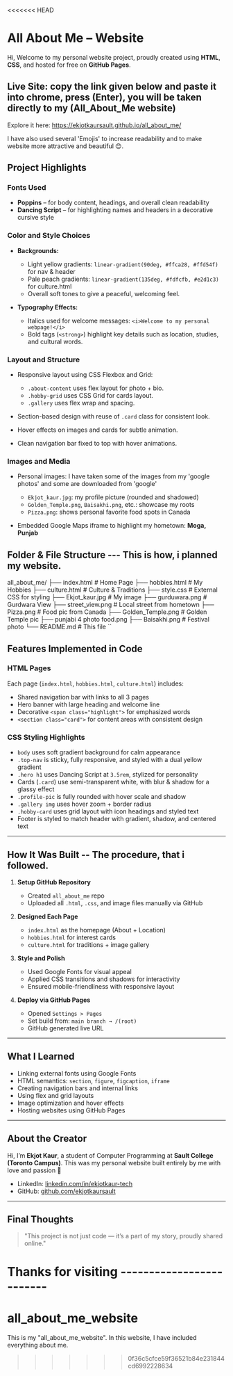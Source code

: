 <<<<<<< HEAD
#  All About Me – Website

Hi, Welcome to my personal website project, proudly created using **HTML**, **CSS**, and hosted for free on **GitHub Pages**.


##  Live Site: copy the link given below and paste it into chrome, press (Enter), you will be taken directly to my (All_About_Me website)

Explore it here: https://ekjotkaursault.github.io/all_about_me/

I have also used several 'Emojis' to increase readability and to make website more attractive and beautiful 😊.


## Project Highlights

###  Fonts Used

* **Poppins** – for body content, headings, and overall clean readability
* **Dancing Script** – for highlighting names and headers in a decorative cursive style

###  Color and Style Choices

* **Backgrounds:**

  * Light yellow gradients: `linear-gradient(90deg, #ffca28, #ffd54f)` for nav & header
  * Pale peach gradients: `linear-gradient(135deg, #fdfcfb, #e2d1c3)` for culture.html
  * Overall soft tones to give a peaceful, welcoming feel.

* **Typography Effects:**

  * Italics used for welcome messages: `<i>Welcome to my personal webpage!</i>`
  * Bold tags (`<strong>`) highlight key details such as location, studies, and cultural words.

### Layout and Structure

* Responsive layout using CSS Flexbox and Grid:

  * `.about-content` uses flex layout for photo + bio.
  * `.hobby-grid` uses CSS Grid for cards layout.
  * `.gallery` uses flex wrap and spacing.

* Section-based design with reuse of `.card` class for consistent look.

* Hover effects on images and cards for subtle animation.

* Clean navigation bar fixed to top with hover animations.

### Images and Media

* Personal images: I have taken some of the images from my 'google photos' and some are downloaded from 'google'

  * `Ekjot_kaur.jpg`: my profile picture (rounded and shadowed)
  * `Golden_Temple.png`, `Baisakhi.png`, etc.: showcase my roots
  * `Pizza.png`: shows personal favorite food spots in Canada
* Embedded Google Maps iframe to highlight my hometown: **Moga, Punjab**



## Folder & File Structure  --- This is how, i planned my website.

all_about_me/
├── index.html             # Home Page
├── hobbies.html           # My Hobbies
├── culture.html           # Culture & Traditions
├── style.css              # External CSS for styling
├── Ekjot_kaur.jpg         # My image
├── gurduwara.png          # Gurdwara View
├── street_view.png        # Local street from hometown
├── Pizza.png              # Food pic from Canada
├── Golden_Temple.png      # Golden Temple pic
├── punjabi 4 photo food.png
├── Baisakhi.png           # Festival photo
└── README.md              # This file
``


## **Features Implemented in Code**

### HTML Pages

Each page (`index.html`, `hobbies.html`, `culture.html`) includes:

* Shared navigation bar with links to all 3 pages
* Hero banner with large heading and welcome line
* Decorative `<span class="highlight">` for emphasized words
* `<section class="card">` for content areas with consistent design

### CSS Styling Highlights

* `body` uses soft gradient background for calm appearance
* `.top-nav` is sticky, fully responsive, and styled with a dual yellow gradient
* `.hero h1` uses Dancing Script at `3.5rem`, stylized for personality
* Cards (`.card`) use semi-transparent white, with blur & shadow for a glassy effect
* `.profile-pic` is fully rounded with hover scale and shadow
* `.gallery img` uses hover zoom + border radius
* `.hobby-card` uses grid layout with icon headings and styled text
* Footer is styled to match header with gradient, shadow, and centered text

---

##  How It Was Built -- The procedure, that i followed.

1. **Setup GitHub Repository**

   * Created `all_about_me` repo
   * Uploaded all `.html`, `.css`, and image files manually via GitHub

2. **Designed Each Page**

   * `index.html` as the homepage (About + Location)
   * `hobbies.html` for interest cards
   * `culture.html` for traditions + image gallery

3. **Style and Polish**

   * Used Google Fonts for visual appeal
   * Applied CSS transitions and shadows for interactivity
   * Ensured mobile-friendliness with responsive layout

4. **Deploy via GitHub Pages**

   * Opened `Settings > Pages`
   * Set build from: `main branch → /(root)`
   * GitHub generated live URL

---

##  What I Learned

* Linking external fonts using Google Fonts
* HTML semantics: `section`, `figure`, `figcaption`, `iframe`
* Creating navigation bars and internal links
* Using flex and grid layouts
* Image optimization and hover effects
* Hosting websites using GitHub Pages

---

##  About the Creator

Hi, I’m **Ekjot Kaur**, a student of Computer Programming at **Sault College (Toronto Campus)**. This was my personal website built entirely by me with love and passion 🧡

*  LinkedIn: [linkedin.com/in/ekjotkaur-tech](https://linkedin.com/in/ekjotkaur-tech)
*  GitHub: [github.com/ekjotkaursault](https://github.com/ekjotkaursault)

---

##  Final Thoughts

> "This project is not just code — it’s a part of my story, proudly shared online."

Thanks for visiting -------------------------
=======
# all_about_me_website
This is my "all_about_me_website". In this website, I have included everything about me.
>>>>>>> 0f36c5cfce59f36521b84e231844cd6992228634
